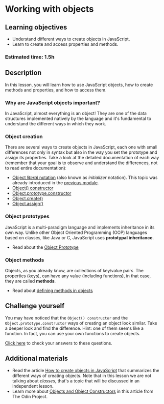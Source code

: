 # Working with objects

## Learning objectives
- Understand different ways to create objects in JavaScript.
- Learn to create and access properties and methods.

### Estimated time: 1.5h

## Description

In this lesson, you will learn how to use JavaScript objects, how to create methods and properties, and how to access them.

### Why are JavaScript objects important?

In JavaScript, almost everything is an object! They are one of the data structures implemented natively by the language and it's fundamental to understand the different ways in which they work.

### Object creation

There are several ways to create objects in JavaScript, each one with small differences not only in syntax but also in the way you set the prototype and assign its properties. Take a look at the detailed documentation of each way (remember that your goal is to observe and understand the differences, not to read entire documentation):

- [Object *literal* notation](https://developer.mozilla.org/en-US/docs/Web/JavaScript/Reference/Operators/Object_initializer) (also known as *initializer* notation). This topic was already introduced in the [previous module](https://github.com/microverseinc/curriculum-html-css/blob/main/store_user_input.md). 
- [Object() constructor](https://developer.mozilla.org/en-US/docs/Web/JavaScript/Reference/Global_Objects/Object/Object)
- [Object.prototype.constructor](https://developer.mozilla.org/en-US/docs/Web/JavaScript/Reference/Global_Objects/Object/constructor)
- [Object.create()](https://developer.mozilla.org/en-US/docs/Web/JavaScript/Reference/Global_Objects/Object/create)
- [Object.assign()](https://developer.mozilla.org/en-US/docs/Web/JavaScript/Reference/Global_Objects/Object/assign)

### Object prototypes

JavaScript is a multi-paradigm language and implements inheritance in its own way. Unlike other Object Oriented Programming (OOP) languages based on classes, like Java or C,  JavaScript uses **prototypal inheritance**.
 - Read about the [Object Prototype](https://developer.mozilla.org/en-US/docs/Learn/JavaScript/Objects/Object_prototypes)

### Object methods

Objects, as you already know, are collections of key/value pairs. The properties (keys), can have any value (including functions), in that case, they are called **methods**.
- Read about [defining methods in objects](https://developer.mozilla.org/en-US/docs/Web/JavaScript/Guide/Working_with_Objects#defining_methods)

## Challenge yourself

You may have noticed that the `Object() constructor` and the `Object.prototype.constructor` ways of creating an object look similar. Take a deeper look and find the difference. Hint: one of them seems like a function. In fact, you can use your own functions to create objects.

[Click here](lesson_js_objects_challenge.md) to check your answers to these questions.


## Additional materials
- Read the article [How to create objects in JavaScript](https://www.freecodecamp.org/news/a-complete-guide-to-creating-objects-in-javascript-b0e2450655e8/) that summarizes the different ways of creating objects. Note that in this lesson we are not talking about *classes*, that's a topic that will be discussed in an independent lesson.
- Learn more about [Objects and Object Constructors](https://www.theodinproject.com/paths/full-stack-ruby-on-rails/courses/javascript/lessons/objects-and-object-constructors) in this article from The Odin Project.
